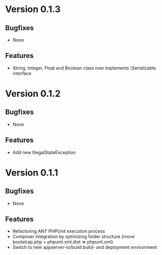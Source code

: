 # Version 0.1.3

## Bugfixes

* None

## Features

* String, Integer, Float and Boolean class now implements \Serializable interface

# Version 0.1.2

## Bugfixes

* None

## Features

* Add new IllegalStateException

# Version 0.1.1

## Bugfixes

* None

## Features

* Refactoring ANT PHPUnit execution process
* Composer integration by optimizing folder structure (move bootstrap.php + phpunit.xml.dist => phpunit.xml)
* Switch to new appserver-io/build build- and deployment environment